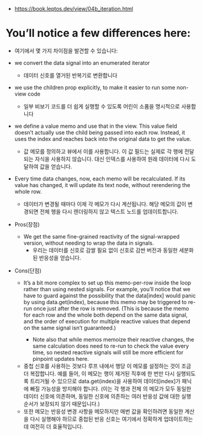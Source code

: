 - https://book.leptos.dev/view/04b_iteration.html

# You’ll notice a few differences here:
- 여기에서 몇 가지 차이점을 발견할 수 있습니다:

- we convert the data signal into an enumerated iterator
  - 데이터 신호를 열거된 반복기로 변환합니다
- we use the children prop explicitly, to make it easier to run some non-view code
  - 일부 비보기 코드를 더 쉽게 실행할 수 있도록 어린이 소품을 명시적으로 사용합니다
- we define a value memo and use that in the view. This value field doesn’t actually use the child being passed into each row. Instead, it uses the index and reaches back into the original data to get the value.
  - 값 메모를 정의하고 뷰에서 이를 사용합니다. 이 값 필드는 실제로 각 행에 전달되는 자식을 사용하지 않습니다. 대신 인덱스를 사용하여 원래 데이터에 다시 도달하여 값을 얻습니다.

- Every time data changes, now, each memo will be recalculated. If its value has changed, it will update its text node, without rerendering the whole row.
  - 데이터가 변경될 때마다 이제 각 메모가 다시 계산됩니다. 해당 메모의 값이 변경되면 전체 행을 다시 렌더링하지 않고 텍스트 노드를 업데이트합니다.

- Pros(장점)
  - We get the same fine-grained reactivity of the signal-wrapped version, without needing to wrap the data in signals.
    - 우리는 데이터를 신호로 감쌀 필요 없이 신호로 감싼 버전과 동일한 세분화된 반응성을 얻습니다.

- Cons(단점)
  - It’s a bit more complex to set up this memo-per-row inside the <For/> loop rather than using nested signals. For example, you’ll notice that we have to guard against the possibility that the data[index] would panic by using data.get(index), because this memo may be triggered to re-run once just after the row is removed. (This is because the memo for each row and the whole <For/> both depend on the same data signal, and the order of execution for multiple reactive values that depend on the same signal isn’t guaranteed.)
    - Note also that while memos memoize their reactive changes, the same calculation does need to re-run to check the value every time, so nested reactive signals will still be more efficient for pinpoint updates here.
  - 중첩 신호를 사용하는 것보다 <For/> 루프 내에서 행당 이 메모를 설정하는 것이 조금 더 복잡합니다. 예를 들어, 이 메모는 행이 제거된 직후에 한 번만 다시 실행되도록 트리거될 수 있으므로 data.get(index)을 사용하여 데이터[index]가 패닉에 빠질 가능성을 방지해야 합니다. (이는 각 행과 전체 <For/>의 메모가 모두 동일한 데이터 신호에 의존하며, 동일한 신호에 의존하는 여러 반응성 값에 대한 실행 순서가 보장되지 않기 때문입니다.)
  - 또한 메모는 반응성 변경 사항을 메모하지만 매번 값을 확인하려면 동일한 계산을 다시 실행해야 하므로 중첩된 반응 신호는 여기에서 정확하게 업데이트하는 데 여전히 더 효율적입니다.
